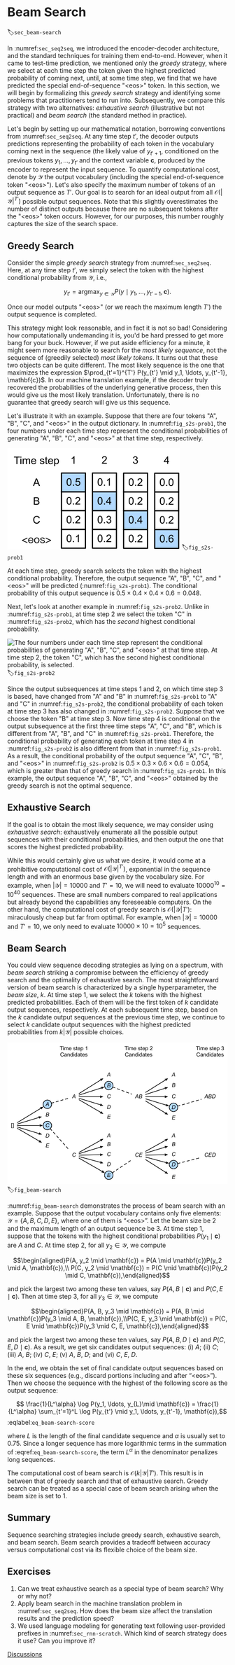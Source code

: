 # Beam Search
:label:`sec_beam-search`

In :numref:`sec_seq2seq`, 
we introduced the encoder-decoder architecture,
and the standard techniques for training them end-to-end. However, when it came to test-time prediction,
we mentioned only the *greedy* strategy,
where we select at each time step 
the token given the highest 
predicted probability of coming next, 
until, at some time step, 
we find that we have predicted
the special end-of-sequence "&lt;eos&gt;" token.
In this section, we will begin 
by formalizing this *greedy search* strategy
and identifying some problems 
that practitioners tend to run into.
Subsequently, we compare this strategy
with two alternatives:
*exhaustive search* (illustrative but not practical)
and *beam search* (the standard method in practice).

Let's begin by setting up our mathematical notation,
borrowing conventions from :numref:`sec_seq2seq`.
At any time step $t'$, the decoder outputs 
predictions representing the probability 
of each token in the vocabulary 
coming next in the sequence 
(the likely value of $y_{t'+1}$, 
conditioned on the previous tokens
$y_1, \ldots, y_{t'}$ and 
the context variable $\mathbf{c}$,
produced by the encoder 
to represent the input sequence.
To quantify computational cost,
denote by $\mathcal{Y}$
the output vocabulary 
(including the special end-of-sequence token "&lt;eos&gt;").
Let's also specify the maximum number of tokens
of an output sequence as $T'$.
Our goal is to search for an ideal output from all 
$\mathcal{O}(\left|\mathcal{Y}\right|^{T'})$
possible output sequences.
Note that this slightly overestimates 
the number of distinct outputs 
because there are no subsequent tokens
after the  "&lt;eos&gt;" token occurs.
However, for our purposes, 
this number roughly captures 
the size of the search space.


## Greedy Search

Consider the simple *greedy search* strategy from :numref:`sec_seq2seq`.
Here, at any time step $t'$, 
we simply select the token 
with the highest conditional probability
from $\mathcal{Y}$, i.e., 

$$y_{t'} = \operatorname*{argmax}_{y \in \mathcal{Y}} P(y \mid y_1, \ldots, y_{t'-1}, \mathbf{c}).$$

Once our model outputs "&lt;eos&gt;" 
(or we reach the maximum length $T'$)
the output sequence is completed.

This strategy might look reasonable, 
and in fact it is not so bad!
Considering how computationally undemanding it is,
you'd be hard pressed to get more bang for your buck. 
However, if we put aside efficiency for a minute,
it might seem more reasonable to search 
for the *most likely sequence*, 
not the sequence of (greedily selected) *most likely tokens*.
It turns out that these two objects can be quite different. 
The most likely sequence is the one that maximizes the expression
$\prod_{t'=1}^{T'} P(y_{t'} \mid y_1, \ldots, y_{t'-1}, \mathbf{c})$.
In our machine translation example,
if the decoder truly recovered the probabilities
of the underlying generative process, 
then this would give us the most likely translation.
Unfortunately, there is no guarantee 
that greedy search will give us this sequence.

Let's illustrate it with an example.
Suppose that there are four tokens 
"A", "B", "C", and "&lt;eos&gt;" in the output dictionary.
In :numref:`fig_s2s-prob1`,
the four numbers under each time step represent
the conditional probabilities of generating "A", "B", "C", 
and "&lt;eos&gt;" at that time step, respectively.

![At each time step, greedy search selects the token with the highest conditional probability.](../img/s2s-prob1.svg)
:label:`fig_s2s-prob1`

At each time step, greedy search selects 
the token with the highest conditional probability. 
Therefore, the output sequence "A", "B", "C", and "&lt;eos&gt;" 
will be predicted (:numref:`fig_s2s-prob1`). 
The conditional probability of this output sequence
is $0.5\times0.4\times0.4\times0.6 = 0.048$.


Next, let's look at another example in :numref:`fig_s2s-prob2`. 
Unlike in :numref:`fig_s2s-prob1`, 
at time step 2 we select the token "C"
in :numref:`fig_s2s-prob2`, 
which has the *second* highest conditional probability.

![The four numbers under each time step represent 
the conditional probabilities of generating "A", "B", "C", and "&lt;eos&gt;" at that time step. 
At time step 2, the token "C", which has the second highest conditional probability, 
is selected.](../img/s2s-prob2.svg)
:label:`fig_s2s-prob2`

Since the output subsequences at time steps 1 and 2, 
on which time step 3 is based, 
have changed from "A" and "B" in :numref:`fig_s2s-prob1` 
to "A" and "C" in :numref:`fig_s2s-prob2`, 
the conditional probability of each token 
at time step 3 has also changed in :numref:`fig_s2s-prob2`. 
Suppose that we choose the token "B" at time step 3. 
Now time step 4 is conditional on
the output subsequence at the first three time steps
"A", "C", and "B", 
which is different from "A", "B", and "C" in :numref:`fig_s2s-prob1`. 
Therefore, the conditional probability of generating 
each token at time step 4 in :numref:`fig_s2s-prob2` 
is also different from that in :numref:`fig_s2s-prob1`. 
As a result, the conditional probability of the output sequence 
"A", "C", "B", and "&lt;eos&gt;" in :numref:`fig_s2s-prob2`
is $0.5\times0.3 \times0.6\times0.6=0.054$, 
which is greater than that of greedy search in :numref:`fig_s2s-prob1`. 
In this example, the output sequence "A", "B", "C", and "&lt;eos&gt;" 
obtained by the greedy search is not the optimal sequence.





## Exhaustive Search

If the goal is to obtain the most likely sequence, 
we may consider using *exhaustive search*: 
exhaustively enumerate all the possible output sequences 
with their conditional probabilities,
and then output the one that scores 
the highest predicted probability.


While this would certainly give us what we desire,
it would come at a prohibitive computational cost 
of $\mathcal{O}(\left|\mathcal{Y}\right|^{T'})$,
exponential in the sequence length and with an enormous
base given by the vocabulary size.
For example, when $|\mathcal{Y}|=10000$ and $T'=10$, 
we will need to evaluate $10000^{10} = 10^{40}$ sequences. 
These are small numbers compared to real applications
but already beyond the capabilities any foreseeable computers.
On the other hand, the computational cost of greedy search is 
$\mathcal{O}(\left|\mathcal{Y}\right|T')$: 
miraculously cheap but far from optimal.
For example, when $|\mathcal{Y}|=10000$ and $T'=10$, 
we only need to evaluate $10000\times10=10^5$ sequences.


## Beam Search

You could view sequence decoding strategies as lying on a spectrum,
with *beam search* striking a compromise 
between the efficiency of greedy search
and the optimality of exhaustive search.
The most straightforward version of beam search 
is characterized by a single hyperparameter,
the *beam size*, $k$. 
At time step 1, we select the $k$ tokens 
with the highest predicted probabilities.
Each of them will be the first token of 
$k$ candidate output sequences, respectively.
At each subsequent time step, 
based on the $k$ candidate output sequences
at the previous time step,
we continue to select $k$ candidate output sequences 
with the highest predicted probabilities 
from $k\left|\mathcal{Y}\right|$ possible choices.

![The process of beam search (beam size: 2, maximum length of an output sequence: 3). The candidate output sequences are $A$, $C$, $AB$, $CE$, $ABD$, and $CED$.](../img/beam-search.svg)
:label:`fig_beam-search`


:numref:`fig_beam-search` demonstrates the 
process of beam search with an example. 
Suppose that the output vocabulary
contains only five elements: 
$\mathcal{Y} = \{A, B, C, D, E\}$, 
where one of them is “&lt;eos&gt;”. 
Let the beam size be 2 and 
the maximum length of an output sequence be 3. 
At time step 1, 
suppose that the tokens with the highest conditional probabilities 
$P(y_1 \mid \mathbf{c})$ are $A$ and $C$. 
At time step 2, for all $y_2 \in \mathcal{Y},$ 
we compute 

$$\begin{aligned}P(A, y_2 \mid \mathbf{c}) = P(A \mid \mathbf{c})P(y_2 \mid A, \mathbf{c}),\\ P(C, y_2 \mid \mathbf{c}) = P(C \mid \mathbf{c})P(y_2 \mid C, \mathbf{c}),\end{aligned}$$  

and pick the largest two among these ten values, say
$P(A, B \mid \mathbf{c})$ and $P(C, E \mid \mathbf{c})$.
Then at time step 3, for all $y_3 \in \mathcal{Y}$, we compute 

$$\begin{aligned}P(A, B, y_3 \mid \mathbf{c}) = P(A, B \mid \mathbf{c})P(y_3 \mid A, B, \mathbf{c}),\\P(C, E, y_3 \mid \mathbf{c}) = P(C, E \mid \mathbf{c})P(y_3 \mid C, E, \mathbf{c}),\end{aligned}$$ 

and pick the largest two among these ten values, say 
$P(A, B, D \mid \mathbf{c})$   and  $P(C, E, D \mid  \mathbf{c}).$
As a result, we get six candidates output sequences: 
(i) $A$; (ii) $C$; (iii) $A$, $B$; (iv) $C$, $E$; (v) $A$, $B$, $D$; and (vi) $C$, $E$, $D$. 


In the end, we obtain the set of final candidate output sequences 
based on these six sequences (e.g., discard portions including and after “&lt;eos&gt;”).
Then we choose the sequence with the highest 
of the following score as the output sequence:

$$ \frac{1}{L^\alpha} \log P(y_1, \ldots, y_{L}\mid \mathbf{c}) = \frac{1}{L^\alpha} \sum_{t'=1}^L \log P(y_{t'} \mid y_1, \ldots, y_{t'-1}, \mathbf{c}),$$
:eqlabel:`eq_beam-search-score`

where $L$ is the length of the final candidate sequence 
and $\alpha$ is usually set to 0.75. 
Since a longer sequence has more logarithmic terms 
in the summation of :eqref:`eq_beam-search-score`,
the term $L^\alpha$ in the denominator penalizes
long sequences.

The computational cost of beam search is $\mathcal{O}(k\left|\mathcal{Y}\right|T')$. 
This result is in between that of greedy search and that of exhaustive search.
Greedy search can be treated as a special case of beam search 
arising when the beam size is set to 1.




## Summary

Sequence searching strategies include 
greedy search, exhaustive search, and beam search.
Beam search provides a tradeoff between accuracy versus 
computational cost via its flexible choice of the beam size.


## Exercises

1. Can we treat exhaustive search as a special type of beam search? Why or why not?
1. Apply beam search in the machine translation problem in :numref:`sec_seq2seq`. How does the beam size affect the translation results and the prediction speed?
1. We used language modeling for generating text following  user-provided prefixes in :numref:`sec_rnn-scratch`. Which kind of search strategy does it use? Can you improve it?

[Discussions](https://discuss.d2l.ai/t/338)
